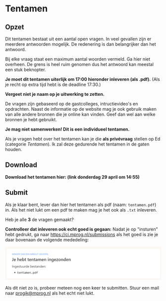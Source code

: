 # Tentamen

## Opzet

Dit tentamen bestaat uit een aantal open vragen. In veel gevallen zijn er meerdere antwoorden mogelijk. De redenering is dan belangrijker dan het antwoord.

Bij elke vraag staat een maximum aantal woorden vermeld. Ga hier niet overheen. De grens is heel ruim genomen dus het antwoord kan meestal een stuk beknopter.

**Je moet dit tentamen uiterlijk om 17:00 hieronder inleveren (als .pdf).** (Als je recht op extra tijd hebt is de deadline 17:30.)

**Vergeet niet je naam op je uitwerking te zetten.**

De vragen zijn gebaseerd op de gastcolleges, intructievideo's en opdrachten. Naast de informatie op de website mag je ook gebruik maken van alle andere bronnen die je online kan vinden. Geef dan wel aan welke bronnen je hebt gebruikt.

**Je mag niet samenwerken! Dit is een individueel tentamen.**

Als je vragen hebt over het tentamen kan je die **als privévraag** stellen op Ed (categorie *Tentamen*). Ik zal deze gedurende het tentamen in de gaten houden.

## Download

<!-- **Download het tentamen hier: [download](/tentamen/tentamen-ci-2021.pdf)** -->
**Download het tentamen hier: (link donderdag 29 april om 14:55)**

## Submit

Als je klaar bent, lever dan hier het tentamen als pdf (naam: `tentamen.pdf`) in. Als het niet lukt om een pdf te maken mag je het ook als `.txt` inleveren.

Heb je alle **3** de vragen gemaakt?

**Controlleer dat inleveren ook echt goed is gegaan:** Nadat je op "insturen" hebt gedrukt, ga naar https://ci.mprog.nl/submissions als het goed is zie je daar bovenaan de volgende mededeling:

![](tentamen-submit.png)

Als dit niet zo is, probeer meteen nog een keer te submitten. Stuur een mail naar progik@mprog.nl als het echt niet lukt.
